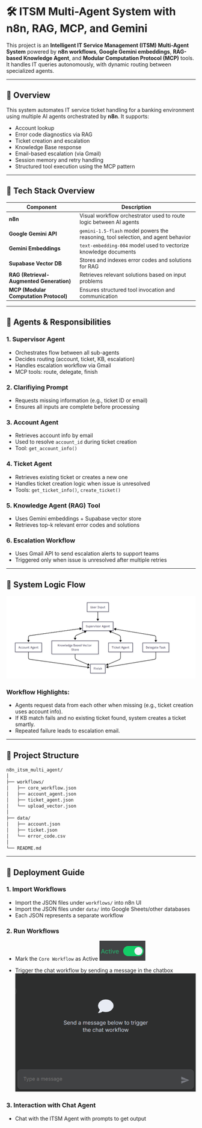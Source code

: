 # 🛠️ ITSM Multi-Agent System with n8n, RAG, MCP, and Gemini

This project is an **Intelligent IT Service Management (ITSM) Multi-Agent System** powered by **n8n workflows**, **Google Gemini embeddings**, **RAG-based Knowledge Agent**, and **Modular Computation Protocol (MCP)** tools. It handles IT queries autonomously, with dynamic routing between specialized agents.

---

## 📌 Overview

This system automates IT service ticket handling for a banking environment using multiple AI agents orchestrated by **n8n**. It supports:

- Account lookup
- Error code diagnostics via RAG
- Ticket creation and escalation
- Knowledge Base response
- Email-based escalation (via Gmail)
- Session memory and retry handling
- Structured tool execution using the MCP pattern

---

## 🧠 Tech Stack Overview

| Component             | Description                                                                 |
|-----------------------|-----------------------------------------------------------------------------|
| **n8n**              | Visual workflow orchestrator used to route logic between AI agents          |
| **Google Gemini API**| `gemini-1.5-flash` model powers the reasoning, tool selection, and agent behavior                    |
| **Gemini Embeddings**| `text-embedding-004` model used to vectorize knowledge documents            |
| **Supabase Vector DB**| Stores and indexes error codes and solutions for RAG                        |
| **RAG (Retrieval-Augmented Generation)**| Retrieves relevant solutions based on input problems        |
| **MCP (Modular Computation Protocol)**| Ensures structured tool invocation and communication         |

---

## 🤖 Agents & Responsibilities

### 1. **Supervisor Agent**
- Orchestrates flow between all sub-agents
- Decides routing (account, ticket, KB, escalation)
- Handles escalation workflow via Gmail
- MCP tools: route, delegate, finish

### 2. **Clarifiying Prompt**
- Requests missing information (e.g., ticket ID or email)
- Ensures all inputs are complete before processing

### 3. **Account Agent**
- Retrieves account info by email
- Used to resolve `account_id` during ticket creation
- Tool: `get_account_info()`

### 4. **Ticket Agent**
- Retrieves existing ticket or creates a new one
- Handles ticket creation logic when issue is unresolved
- Tools: `get_ticket_info()`, `create_ticket()`

### 5. **Knowledge Agent (RAG) Tool**
- Uses Gemini embeddings + Supabase vector store
- Retrieves top-k relevant error codes and solutions

### 6. **Escalation Workflow**
- Uses Gmail API to send escalation alerts to support teams
- Triggered only when issue is unresolved after multiple retries

---

## 🔄 System Logic Flow

![alt text](image-2.png)

### Workflow Highlights:

* Agents request data from each other when missing (e.g., ticket creation uses account info).
* If KB match fails and no existing ticket found, system creates a ticket smartly.
* Repeated failure leads to escalation email.

---

## 📁 Project Structure

```
n8n_itsm_multi_agent/
│
├── workflows/
│   ├── core_workflow.json
│   ├── account_agent.json
│   ├── ticket_agent.json
│   └── upload_vector.json
│
├── data/
│   ├── account.json
│   ├── ticket.json
│   └── error_code.csv
│
└── README.md
```

---

## 🚀 Deployment Guide

### 1. **Import Workflows**

* Import the JSON files under `workflows/` into n8n UI
* Import the JSON files under `data/` into Google Sheets/other databases
* Each JSON represents a separate workflow

### 2. **Run Workflows**

* Mark the `Core Workflow` as Active
![alt text](image.png)

* Trigger the chat workflow by sending a message in the chatbox
![alt text](image-1.png)

### 3. **Interaction with Chat Agent**

* Chat with the ITSM Agent with prompts to get output



